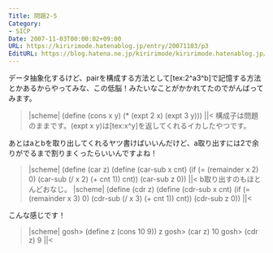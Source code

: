 ```yaml
---
Title: 問題2-5
Category:
- SICP
Date: 2007-11-03T00:00:02+09:00
URL: https://kiririmode.hatenablog.jp/entry/20071103/p3
EditURL: https://blog.hatena.ne.jp/kiririmode/kiririmode.hatenablog.jp/atom/entry/8454420450078216357
---
```



データ抽象化するけど、pairを構成する方法として[tex:2^a3^b]で記憶する方法とかあるからやってみな、この低脳！みたいなことがかかれてたのでがんばってみます。
>|scheme|
(define (cons x y)
  (* (expt 2 x) (expt 3 y)))
||<
構成子は問題のままです。(expt x y)は[tex:x^y]を返してくれるイカしたやつです。


あとはaとbを取り出してくれるヤツ書けばいいんだけど、a取り出すには2で余りがでるまで割りまくったらいいんですよね！
>|scheme|
(define (car z)
  (define (car-sub x cnt)
    (if (= (remainder x 2) 0)
	(car-sub (/ x 2) (+ cnt 1))
	cnt))
  (car-sub z 0))
||<
b取り出すのもほとんどおなじ。
>|scheme|
(define (cdr z)
  (define (cdr-sub x cnt)
    (if (= (remainder x 3) 0)
	(cdr-sub (/ x 3) (+ cnt 1))
	cnt))
  (cdr-sub z 0))
||<

こんな感じです！
>|scheme|
gosh> (define z (cons 10 9))
z
gosh> (car z)
10
gosh> (cdr z)
9
||<
